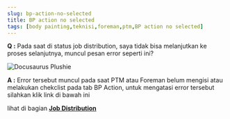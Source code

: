 ```yaml
---
slug: bp-action-no-selected
title: BP action no selected
tags: [body painting,teknisi,foreman,ptm,BP action no selected]
---
```


**Q :** Pada saat di status job distribution, saya tidak bisa melanjutkan ke proses selanjutnya, muncul pesan error seperti ini?

![Docusaurus Plushie](/img/faq/bpactionnoselected.png)

**A :** Error tersebut muncul pada saat PTM atau Foreman belum mengisi atau melakukan chekclist pada tab BP Action, untuk mengatasi error tersebut silahkan klik link di bawah ini 

lihat di bagian **[Job Distribution](docs/general-repair/job-distribution/#bp-action)**